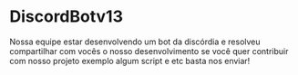 # DiscordBotv13 

<i class="fab fa-dev"></i>

Nossa equipe estar desenvolvendo um bot da discórdia e resolveu compartilhar com vocês o nosso desenvolvimento se você quer contribuir com nosso projeto exemplo algum script e etc basta nos enviar!
